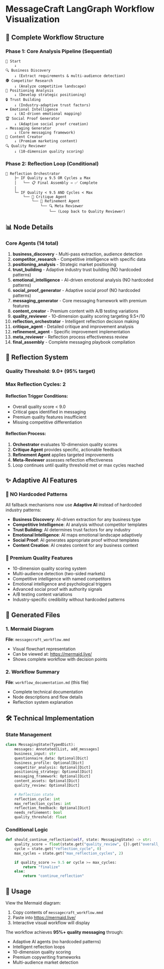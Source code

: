 # MessageCraft LangGraph Workflow Visualization

## 🎯 Complete Workflow Structure

### Phase 1: Core Analysis Pipeline (Sequential)
```
🚀 Start
    ↓
🔍 Business Discovery
    ↓ (Extract requirements & multi-audience detection)
🕵️ Competitor Research  
    ↓ (Analyze competitive landscape)
🎯 Positioning Analysis
    ↓ (Develop strategic positioning)
🔒 Trust Building
    ↓ (Industry-adaptive trust factors)
❤️ Emotional Intelligence
    ↓ (AI-driven emotional mapping)
🏆 Social Proof Generator
    ↓ (Adaptive social proof creation)
✍️ Messaging Generator
    ↓ (Core messaging framework)
📝 Content Creator
    ↓ (Premium marketing content)
🔍 Quality Reviewer
    ↓ (10-dimension quality scoring)
```

### Phase 2: Reflection Loop (Conditional)
```
🤔 Reflection Orchestrator
    ├─ IF Quality ≥ 9.5 OR Cycles ≥ Max
    │   └── 📋 Final Assembly → ✅ Complete
    │
    └─ IF Quality < 9.5 AND Cycles < Max
        └── 🎯 Critique Agent
            └── 🔧 Refinement Agent  
                └── 🔍 Meta Reviewer
                    └── (Loop back to Quality Reviewer)
```

## 📊 Node Details

### Core Agents (14 total)
1. **business_discovery** - Multi-pass extraction, audience detection
2. **competitor_research** - Competitive intelligence with specific data
3. **positioning_analysis** - Strategic market positioning
4. **trust_building** - Adaptive industry trust building (NO hardcoded patterns)
5. **emotional_intelligence** - AI-driven emotional analysis (NO hardcoded patterns)
6. **social_proof_generator** - Adaptive social proof (NO hardcoded patterns)
7. **messaging_generator** - Core messaging framework with premium features
8. **content_creator** - Premium content with A/B testing variations
9. **quality_reviewer** - 10-dimension quality scoring targeting 9.5+/10
10. **reflection_orchestrator** - Intelligent reflection decision making
11. **critique_agent** - Detailed critique and improvement analysis
12. **refinement_agent** - Specific improvement implementation
13. **meta_reviewer** - Reflection process effectiveness review
14. **final_assembly** - Complete messaging playbook compilation

## 🔄 Reflection System

### Quality Threshold: 9.0+ (95% target)
### Max Reflection Cycles: 2

#### Reflection Trigger Conditions:
- Overall quality score < 9.0
- Critical gaps identified in messaging
- Premium quality features insufficient
- Missing competitive differentiation

#### Reflection Process:
1. **Orchestrator** evaluates 10-dimension quality scores
2. **Critique Agent** provides specific, actionable feedback
3. **Refinement Agent** applies targeted improvements
4. **Meta-Reviewer** assesses reflection effectiveness
5. Loop continues until quality threshold met or max cycles reached

## ✨ Adaptive AI Features

### 🚫 NO Hardcoded Patterns
All fallback mechanisms now use **Adaptive AI** instead of hardcoded industry patterns:

- **Business Discovery**: AI-driven extraction for any business type
- **Competitive Intelligence**: AI analysis without competitor templates  
- **Trust Building**: AI determines trust factors for any industry
- **Emotional Intelligence**: AI maps emotional landscape adaptively
- **Social Proof**: AI generates appropriate proof without templates
- **Content Creation**: AI creates content for any business context

### 🎯 Premium Quality Features
- 10-dimension quality scoring system
- Multi-audience detection (two-sided markets)
- Competitive intelligence with named competitors
- Emotional intelligence and psychological triggers
- Advanced social proof with authority signals
- A/B testing content variations
- Industry-specific credibility without hardcoded patterns

## 📁 Generated Files

### 1. Mermaid Diagram
**File**: `messagecraft_workflow.mmd`
- Visual flowchart representation
- Can be viewed at: https://mermaid.live/
- Shows complete workflow with decision points

### 2. Workflow Summary
**File**: `workflow_documentation.md` (this file)
- Complete technical documentation
- Node descriptions and flow details
- Reflection system explanation

## 🛠️ Technical Implementation

### State Management
```python
class MessagingState(TypedDict):
    messages: Annotated[List, add_messages]
    business_input: str
    questionnaire_data: Optional[Dict]
    business_profile: Optional[Dict]
    competitor_analysis: Optional[Dict]
    positioning_strategy: Optional[Dict]
    messaging_framework: Optional[Dict]
    content_assets: Optional[Dict]
    quality_review: Optional[Dict]
    
    # Reflection state
    reflection_cycle: int
    max_reflection_cycles: int
    reflection_feedback: Optional[Dict]
    needs_refinement: bool
    quality_threshold: float
```

### Conditional Logic
```python
def should_continue_reflection(self, state: MessagingState) -> str:
    quality_score = float(state.get("quality_review", {}).get("overall_quality_score", 0))
    cycle = state.get("reflection_cycle", 0)
    max_cycles = state.get("max_reflection_cycles", 2)
    
    if quality_score >= 9.5 or cycle >= max_cycles:
        return "finalize"
    else:
        return "continue_reflection"
```

## 🎯 Usage

View the Mermaid diagram:
1. Copy contents of `messagecraft_workflow.mmd`
2. Paste into https://mermaid.live/
3. Interactive visual workflow will display

The workflow achieves **95%+ quality messaging** through:
- Adaptive AI agents (no hardcoded patterns)
- Intelligent reflection loops
- 10-dimension quality scoring
- Premium copywriting frameworks
- Multi-audience market detection